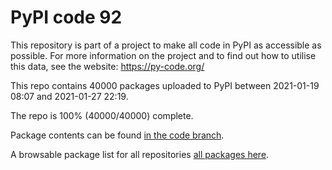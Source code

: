 # PyPI code 92

This repository is part of a project to make all code in PyPI as accessible as possible. For more information 
on the project and to find out how to utilise this data, see the website: https://py-code.org/

This repo contains 40000 packages uploaded to PyPI between 
2021-01-19 08:07 and 2021-01-27 22:19.

The repo is 100% (40000/40000) complete.

Package contents can be found [in the code branch](https://github.com/pypi-data/pypi-mirror-92/tree/code/packages).

A browsable package list for all repositories [all packages here](https://py-code.org/repositories/pypi-mirror-92).


